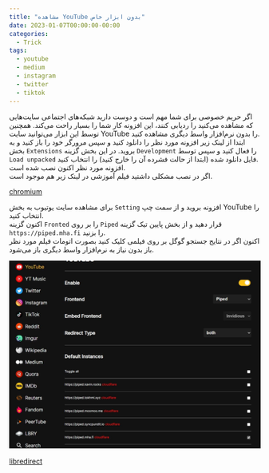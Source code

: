 ```yaml
---
title: "مشاهده YouTube بدون ابزار خاص"
date: 2023-01-07T00:00:00-00:00
categories:
  - Trick
tags:
  - youtube
  - medium
  - instagram
  - twitter
  - tiktok
---
```


اگر حریم خصوصی برای شما مهم است و دوست دارید شبکه‌های اجتماعی سایت‌هایی که مشاهده می‌کنید را ردیابی کنند، این افزونه کار شما را بسیار راحت می‌کند. همچنین توسط این ابزار می‌توانید سایت YouTube را بدون نرم‌افزار واسط دیگری مشاهده کنید.  
ابتدا از لینک زیر افزونه مورد نظر را دانلود کنید و سپس مرورگر خود را باز کنید و به بخش `Extensions` بروید. در این بخش گزینه `Development` را فعال کنید و سپس توسط `Load unpacked` فایل دانلود شده (ابتدا از حالت فشرده آن را خارج کنید) را انتخاب کنید.  
افزونه مورد نظر اکنون نصب شده است.  
اگر در نصب مشکلی داشتید فیلم آموزشی در لینک زیر هم موجود است.  

[chromium](https://github.com/libredirect/libredirect/blob/master/chromium.md)  

برای مشاهده سایت یوتیوب به بخش `Setting` افزونه بروید و از سمت چپ YouTube را انتخاب کنید.  
اکنون گزینه `Fronted` را بر روی `Piped` قرار دهید و از بخش پایین تیک گزینه `https://piped.mha.fi` را بزنید.  
اکنون اگر در نتایج جستجو گوگل بر روی فیلمی کلیک کنید بصورت اتومات فیلم مورد نظر باز بدون نیاز به نرم‌افزار واسط دیگری باز می‌شود.  

![mhkarami97](/assets/img/piped.jpg)  

[libredirect](https://github.com/libredirect/libredirect)  


